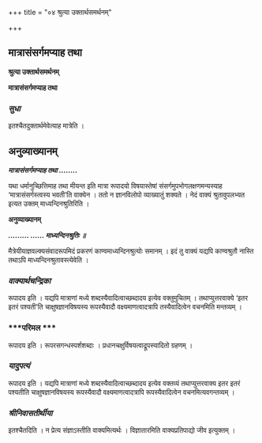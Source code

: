 +++
title = "०४ श्रुत्या उक्तार्थसमर्थनम्"

+++


## मात्रासंसर्गमप्याह तथा

**श्रुत्या उक्तार्थसमर्थनम्**

**मात्रासंसर्गमप्याह तथा**

### ***सुधा***

इतश्चैतदुक्तार्थमेवेत्याह मात्रेति ।

## **अनुव्याख्यानम्**

***मात्रासंसर्गमप्याह तथा ........***

यथा धर्मानुच्छित्तिमाह तथा मीयन्त इति मात्रा रूपादयो विषयास्तेषां संसर्गमुपभोगलक्षणमन्यस्याह ‘मात्रासंसर्गस्त्वस्य भवती’ति वाक्येन । ततो न ज्ञानविलोपो व्याख्यातुं शक्यते । नेदं वाक्यं श्रुतावुपलभ्यत इत्यत उक्तम् माध्यन्दिनश्रुतिरिति ।

**अनुव्याख्यानम्**

***......... ...... माध्यन्दिनश्रुतिः ॥***

मैत्रेयीयाज्ञवल्क्यसंवादरूपमिदं प्रकरणं काण्वमाध्यन्दिनश्रुत्योः समानम् । इदं तु वाक्यं यद्यपि काण्वश्रुतौ नास्ति तथाऽपि माध्यन्दिनश्रुतावस्त्येवेति ।

### ***वाक्यार्थचन्द्रिका***

रूपादय इति । यद्यपि मात्राणां मध्ये शब्दस्यैवादित्वाच्छब्दादय इत्येव वक्तुमुचितम् । तथाप्युत्तरवाक्ये ‘इतर इतरं पश्यती’ति चाक्षुषज्ञानविषयस्य रूपस्यैवादौ वक्ष्यमाणत्वादत्रापि तस्यैवादित्वेन वचनमिति मन्तव्यम् ।

### ***परिमल ***

रूपादय इति । रूपरसगन्धस्पर्शशब्दाः । प्रधानचक्षुर्विषयत्वाद्रूपस्यादितो ग्रहणम् ।

### ***यादुपत्यं***

रूपादय इति । यद्यपि मात्राणां मध्ये शब्दस्यैवादित्वाच्छब्दादय इत्येव वक्तव्यं तथाप्युत्तरवाक्य इतर इतरं पश्यतीति चाक्षुषज्ञानविषयस्य रूपस्यैवादौ वक्ष्यमाणत्वादत्रापि रूपस्यैवादित्वेन वचनमित्यवगन्तव्यम् ।

### ***श्रीनिवासतीर्थीया***

इतश्चैतदिति । न प्रेत्य संज्ञाऽस्तीति वाक्यमित्यर्थः । विज्ञातारमिति वाक्यप्रतिपाद्यो जीव इत्युक्तम् ।

